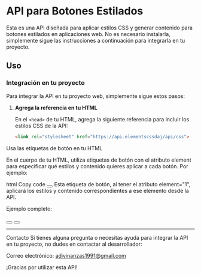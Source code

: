 # API para Botones Estilados

Esta es una API diseñada para aplicar estilos CSS y generar contenido para botones estilados en aplicaciones web. No es necesario instalarla, simplemente sigue las instrucciones a continuación para integrarla en tu proyecto.

## Uso

### Integración en tu proyecto

Para integrar la API en tu proyecto web, simplemente sigue estos pasos:

1. **Agrega la referencia en tu HTML**

   En el `<head>` de tu HTML, agrega la siguiente referencia para incluir los estilos CSS de la API:

   ```html
   <link rel="stylesheet" href="https://api.elementscssdaj/api/css">


Usa las etiquetas de botón en tu HTML

En el cuerpo de tu HTML, utiliza etiquetas de botón con el atributo element para especificar qué estilos y contenido quieres aplicar a cada botón. Por ejemplo:

html
Copy code
<button element="1"></button>
Esta etiqueta de botón, al tener el atributo element="1", aplicará los estilos y contenido correspondientes a ese elemento desde la API.


Ejemplo completo:

<!DOCTYPE html>
<html lang="es">
<head>
  <meta charset="UTF-8">
  <meta name="viewport" content="width=device-width, initial-scale=1.0">
  <title>Mi Proyecto</title>
  <!-- Agregar referencia a los estilos CSS de la API -->
  <link rel="stylesheet" href="https://tu-dominio.com/api/css">
</head>
<body>
  <!-- Utilizar etiquetas de botón con atributos element -->
  <button element="1"></button>
  <button element="2"></button>
</body>
</html>

--------------------------------------------------------
Contacto
Si tienes alguna pregunta o necesitas ayuda para integrar la API en tu proyecto, no dudes en contactar al desarrollador:

Correo electrónico: adivinanzas1991@gmail.com

¡Gracias por utilizar esta API!
